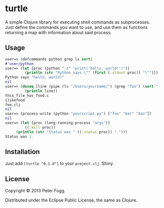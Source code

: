 # turtle

A simple Clojure library for executing shell commands as subprocesses. Just define the commands you want to use, and use them as functions returning a map with information about said process.

## Usage

```clj
user=> (defcommands python grep ls sort)
#'user/python
user=> (let [proc (python "-c" "print('hello, world!')")]
         (println (str "Python says \"" (first (:stdout proc)) "\"")))
Python says "hello, world!"
nil
user=> (doseq [line (pipe (ls "/Users/yourname/") (grep "foo") (sort "-r"))]
         (println line))
this_file_has_food.c
ilikefood
foo.clj
nil
user=> (process-write (python "yourscript.py") ["foo" "bar" "baz"])
nil
user=> (let [proc (long-running-process "args")]
         ((:kill proc))
	 (println (str "Status was " ((:status proc)) ".")))
Status was 1.
```

## Installation
Just add `[turtle "0.1.0"]` to your `project.clj`. Shiny.

## License

Copyright © 2013 Peter Fogg.

Distributed under the Eclipse Public License, the same as Clojure.
